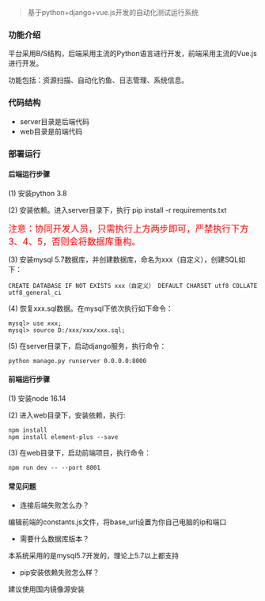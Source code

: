 > 基于python+django+vue.js开发的自动化测试运行系统

### 功能介绍

平台采用B/S结构，后端采用主流的Python语言进行开发，前端采用主流的Vue.js进行开发。

功能包括：资源扫描、自动化钓鱼、日志管理、系统信息。

### 代码结构

- server目录是后端代码
- web目录是前端代码

### 部署运行

#### 后端运行步骤

(1) 安装python 3.8

(2) 安装依赖。进入server目录下，执行 pip install -r requirements.txt

<font color=red size=4>注意：协同开发人员，只需执行上方两步即可，严禁执行下方3、4、5，否则会将数据库重构。</font>

(3) 安装mysql 5.7数据库，并创建数据库，命名为xxx（自定义），创建SQL如下：
```
CREATE DATABASE IF NOT EXISTS xxx（自定义） DEFAULT CHARSET utf8 COLLATE utf8_general_ci
```
(4) 恢复xxx.sql数据。在mysql下依次执行如下命令：

```
mysql> use xxx;
mysql> source D:/xxx/xxx/xxx.sql;
```

(5) 在server目录下，启动django服务，执行命令：
```
python manage.py runserver 0.0.0.0:8000
```

#### 前端运行步骤

(1) 安装node 16.14

(2) 进入web目录下，安装依赖，执行:
```
npm install 
npm install element-plus --save
```
(3) 在web目录下，启动前端项目，执行命令：
```
npm run dev -- --port 8001
```

#### 常见问题

- 连接后端失败怎么办？

编辑前端的constants.js文件，将base_url设置为你自己电脑的ip和端口

- 需要什么数据库版本？

本系统采用的是mysql5.7开发的，理论上5.7以上都支持

- pip安装依赖失败怎么样？

建议使用国内镜像源安装


